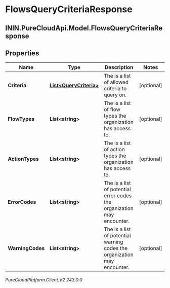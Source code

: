 # FlowsQueryCriteriaResponse

## ININ.PureCloudApi.Model.FlowsQueryCriteriaResponse

## Properties

|Name | Type | Description | Notes|
|------------ | ------------- | ------------- | -------------|
| **Criteria** | [**List&lt;QueryCriteria&gt;**](QueryCriteria) | The is a list of allowed criteria to query on. | [optional] |
| **FlowTypes** | **List&lt;string&gt;** | The is a list of flow types the organization has access to. | [optional] |
| **ActionTypes** | **List&lt;string&gt;** | The is a list of action types the organization has access to. | [optional] |
| **ErrorCodes** | **List&lt;string&gt;** | The is a list of potential error codes the organization may encounter. | [optional] |
| **WarningCodes** | **List&lt;string&gt;** | The is a list of potential warning codes the organization may encounter. | [optional] |



_PureCloudPlatform.Client.V2 243.0.0_
